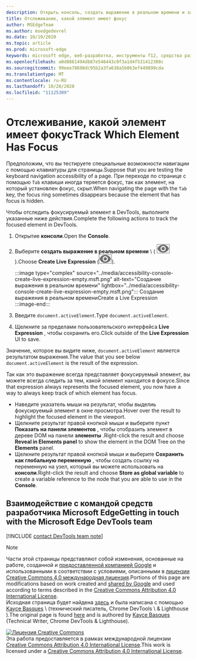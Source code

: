 ```yaml
---
description: Открыть консоль, создать выражение в реальном времени и задать для него выражение Document. activeElement.
title: Отслеживание, какой элемент имеет фокус
author: MSEdgeTeam
ms.author: msedgedevrel
ms.date: 10/19/2020
ms.topic: article
ms.prod: microsoft-edge
keywords: microsoft edge, веб-разработка, инструменты f12, средства разработчика
ms.openlocfilehash: a0d0861494db87e546443c0f3a1d4f531412300c
ms.sourcegitcommit: 99eee78698dc95b2a3fa638a5b063ef449899cda
ms.translationtype: MT
ms.contentlocale: ru-RU
ms.lasthandoff: 10/20/2020
ms.locfileid: "11125309"
---
```

<!-- Copyright Kayce Basques 

   Licensed under the Apache License, Version 2.0 (the "License");
   you may not use this file except in compliance with the License.
   You may obtain a copy of the License at

       https://www.apache.org/licenses/LICENSE-2.0

   Unless required by applicable law or agreed to in writing, software
   distributed under the License is distributed on an "AS IS" BASIS,
   WITHOUT WARRANTIES OR CONDITIONS OF ANY KIND, either express or implied.
   See the License for the specific language governing permissions and
   limitations under the License.  -->  

# <span data-ttu-id="9846a-104">Отслеживание, какой элемент имеет фокус</span><span class="sxs-lookup"><span data-stu-id="9846a-104">Track Which Element Has Focus</span></span>  

<span data-ttu-id="9846a-105">Предположим, что вы тестируете специальные возможности навигации с помощью клавиатуры для страницы.</span><span class="sxs-lookup"><span data-stu-id="9846a-105">Suppose that you are testing the keyboard navigation accessibility of a page.</span></span>  <span data-ttu-id="9846a-106">При переходе по странице с помощью `Tab` клавиши иногда теряется фокус, так как элемент, на который установлен фокус, скрыт.</span><span class="sxs-lookup"><span data-stu-id="9846a-106">When navigating the page with the `Tab` key, the focus ring sometimes disappears because the element that has focus is hidden.</span></span>  

<span data-ttu-id="9846a-107">Чтобы отследить фокусируемый элемент в DevTools, выполните указанные ниже действия.</span><span class="sxs-lookup"><span data-stu-id="9846a-107">Complete the following actions to track the focused element in DevTools.</span></span>  

1.  <span data-ttu-id="9846a-108">Открытие **консоли**.</span><span class="sxs-lookup"><span data-stu-id="9846a-108">Open the **Console**.</span></span>  
1.  <span data-ttu-id="9846a-109">Выберите **создать выражение в реальном времени** \ ( ![ создать выражение в реальном времени ][ImageCreateIcon] ).</span><span class="sxs-lookup"><span data-stu-id="9846a-109">Choose **Create Live Expression** \(![Create Live Expression][ImageCreateIcon]\).</span></span>  
    
    :::image type="complex" source="../media/accessibility-console-create-live-expression-empty.msft.png" alt-text="Создание выражения в реальном времени" lightbox="../media/accessibility-console-create-live-expression-empty.msft.png":::
       <span data-ttu-id="9846a-111">Создание выражения в реальном времени</span><span class="sxs-lookup"><span data-stu-id="9846a-111">Create a Live Expression</span></span>  
    :::image-end:::  
    
1.  <span data-ttu-id="9846a-112">Введите `document.activeElement`.</span><span class="sxs-lookup"><span data-stu-id="9846a-112">Type `document.activeElement`.</span></span>  
1.  <span data-ttu-id="9846a-113">Щелкните за пределами пользовательского интерфейса **Live Expression** , чтобы сохранить его.</span><span class="sxs-lookup"><span data-stu-id="9846a-113">Click outside of the **Live Expression** UI to save.</span></span>  
    
<span data-ttu-id="9846a-114">Значение, которое вы видите ниже, `document.activeElement` является результатом выражения.</span><span class="sxs-lookup"><span data-stu-id="9846a-114">The value that you see below `document.activeElement` is the result of the expression.</span></span>  

<span data-ttu-id="9846a-115">Так как это выражение всегда представляет фокусируемый элемент, вы можете всегда следить за тем, какой элемент находится в фокусе.</span><span class="sxs-lookup"><span data-stu-id="9846a-115">Since that expression always represents the focused element, you now have a way to always keep track of which element has focus.</span></span>  

*   <span data-ttu-id="9846a-116">Наведите указатель мыши на результат, чтобы выделиь фокусируемый элемент в окне просмотра.</span><span class="sxs-lookup"><span data-stu-id="9846a-116">Hover over the result to highlight the focused element in the viewport.</span></span>  
*   <span data-ttu-id="9846a-117">Щелкните результат правой кнопкой мыши и выберите пункт **Показать на панели элементов** , чтобы отобразить элемент в дереве DOM на панели **элементы** .</span><span class="sxs-lookup"><span data-stu-id="9846a-117">Right-click the result and choose **Reveal in Elements panel** to show the element in the DOM Tree on the **Elements** panel.</span></span>  
*   <span data-ttu-id="9846a-118">Щелкните результат правой кнопкой мыши и выберите **Сохранить как глобальную переменную** , чтобы создать ссылку на переменную на узел, который вы можете использовать на **консоли**.</span><span class="sxs-lookup"><span data-stu-id="9846a-118">Right-click the result and choose **Store as global variable** to create a variable reference to the node that you are able to use in the **Console**.</span></span>  

## <span data-ttu-id="9846a-119">Взаимодействие с командой средств разработчика Microsoft Edge</span><span class="sxs-lookup"><span data-stu-id="9846a-119">Getting in touch with the Microsoft Edge DevTools team</span></span>  

[!INCLUDE [contact DevTools team note](../includes/contact-devtools-team-note.md)]  

<!-- image links -->  

[ImageCreateIcon]: ../media/create-live-expression-icon.msft.png  

<!-- links -->  

> [!NOTE]
> <span data-ttu-id="9846a-120">Части этой страницы представляют собой изменения, основанные на работе, созданной и [предоставленной компанией Google][GoogleSitePolicies] и использованными в соответствии с условиями, описанными в [лицензии Creative Commons 4,0 международная лицензия][CCA4IL].</span><span class="sxs-lookup"><span data-stu-id="9846a-120">Portions of this page are modifications based on work created and [shared by Google][GoogleSitePolicies] and used according to terms described in the [Creative Commons Attribution 4.0 International License][CCA4IL].</span></span>  
> <span data-ttu-id="9846a-121">Исходная страница будет найдена [здесь](https://developers.google.com/web/tools/chrome-devtools/accessibility/focus) и была написана с помощью [Kayce Basques][KayceBasques] \ (технический писатель, Chrome DevTools \ & Lighthouse \).</span><span class="sxs-lookup"><span data-stu-id="9846a-121">The original page is found [here](https://developers.google.com/web/tools/chrome-devtools/accessibility/focus) and is authored by [Kayce Basques][KayceBasques] \(Technical Writer, Chrome DevTools \& Lighthouse\).</span></span>  

[![Лицензия Creative Commons][CCby4Image]][CCA4IL]  
<span data-ttu-id="9846a-123">Эта работа предоставляется в рамках международной лицензии [Creative Commons Attribution 4.0 International License][CCA4IL].</span><span class="sxs-lookup"><span data-stu-id="9846a-123">This work is licensed under a [Creative Commons Attribution 4.0 International License][CCA4IL].</span></span>  

[CCA4IL]: https://creativecommons.org/licenses/by/4.0  
[CCby4Image]: https://i.creativecommons.org/l/by/4.0/88x31.png  
[GoogleSitePolicies]: https://developers.google.com/terms/site-policies  
[KayceBasques]: https://developers.google.com/web/resources/contributors/kaycebasques  
